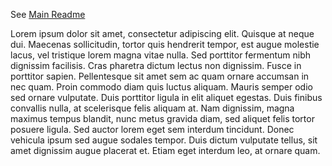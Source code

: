 See [Main Readme](nginx-ingress/README.md)

Lorem ipsum dolor sit amet, consectetur adipiscing elit. Quisque at neque dui. Maecenas sollicitudin, tortor quis hendrerit tempor, est augue molestie lacus, vel tristique lorem magna vitae nulla. Sed porttitor fermentum nibh dignissim facilisis. Cras pharetra dictum lectus non dignissim. Fusce in porttitor sapien. Pellentesque sit amet sem ac quam ornare accumsan in nec quam. Proin commodo diam quis luctus aliquam. Mauris semper odio sed ornare vulputate. Duis porttitor ligula in elit aliquet egestas. Duis finibus convallis nulla, at scelerisque felis aliquam at. Nam dignissim, magna maximus tempus blandit, nunc metus gravida diam, sed aliquet felis tortor posuere ligula. Sed auctor lorem eget sem interdum tincidunt. Donec vehicula ipsum sed augue sodales tempor. Duis dictum vulputate tellus, sit amet dignissim augue placerat et. Etiam eget interdum leo, at ornare quam.


